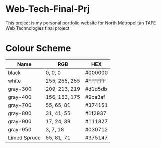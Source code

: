 # Web-Tech-Final-Prj

This project is my personal portfolio website
for North Metropolitan TAFE Web Technologies final project

# Colour Scheme

| Name         | RGB           | HEX     |
|--------------|---------------|---------|
| black        | 0, 0, 0       | #000000 |
| white        | 255, 255, 255 | #FFFFFF |
| gray-300     | 209, 213, 219 | #d1d5db |
| gray-400     | 156, 163, 175 | #9ca3af |
| gray-700     | 55, 65, 81    | #374151 |
| gray-800     | 31, 41, 55    | #1f2937 |
| gray-900     | 17, 24, 39    | #111827 |
| gray-950     | 3, 7, 18      | #030712 |
| Limed Spruce | 55, 81, 71    | #375147 |